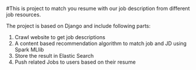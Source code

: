 #This is project to match you resume with our job description from different job resources.

The project is based on Django and include following parts:

1.	Crawl website to get job descriptions
2.	A content based recommendation algorithm to match job and JD using Spark MLlib
3.	Store the result in Elastic Search
4.	Push related Jobs to users based on their resume
